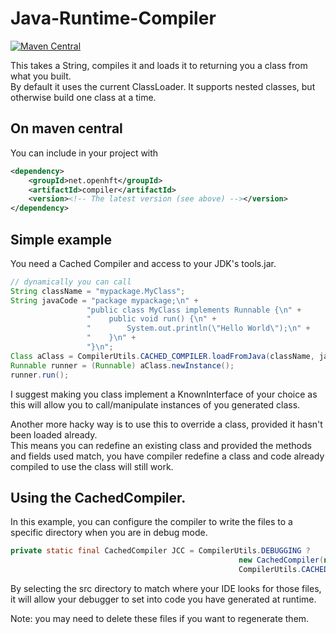 Java-Runtime-Compiler
=====================
[![Maven Central](https://maven-badges.herokuapp.com/maven-central/net.openhft/compiler/badge.svg)](https://maven-badges.herokuapp.com/maven-central/net.openhft/compiler)

This takes a String, compiles it and loads it to returning you a class from what you built.  
By default it uses the current ClassLoader. It supports nested classes, but otherwise build one class at a time.

## On maven central

You can include in your project with

```xml
<dependency>
    <groupId>net.openhft</groupId>
    <artifactId>compiler</artifactId>
    <version><!-- The latest version (see above) --></version>
</dependency>
```

## Simple example

You need a Cached Compiler and access to your JDK's tools.jar.

```java
// dynamically you can call
String className = "mypackage.MyClass";
String javaCode = "package mypackage;\n" +
                 "public class MyClass implements Runnable {\n" +
                 "    public void run() {\n" +
                 "        System.out.println(\"Hello World\");\n" +
                 "    }\n" +
                 "}\n";
Class aClass = CompilerUtils.CACHED_COMPILER.loadFromJava(className, javaCode);
Runnable runner = (Runnable) aClass.newInstance();
runner.run();
````
     
I suggest making you class implement a KnownInterface of your choice as this will allow you to call/manipulate instances of you generated class.

Another more hacky way is to use this to override a class, provided it hasn't been loaded already.  
This means you can redefine an existing class and provided the methods and fields used match,
you have compiler redefine a class and code already compiled to use the class will still work.

## Using the CachedCompiler.

In this example, you can configure the compiler to write the files to a specific directory when you are in debug mode.
       
```java
private static final CachedCompiler JCC = CompilerUtils.DEBUGGING ?
                                                   new CachedCompiler(new File(parent, "src/test/java"), new File(parent, "target/compiled")) :
                                                   CompilerUtils.CACHED_COMPILER;
```
     
By selecting the src directory to match where your IDE looks for those files, it will allow your debugger to set into code you have generated at runtime.

Note: you may need to delete these files if you want to regenerate them.
